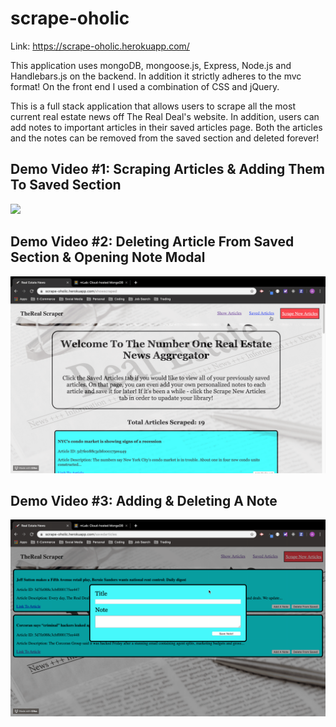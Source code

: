 # scrape-oholic

Link: https://scrape-oholic.herokuapp.com/

This application uses mongoDB, mongoose.js, Express, Node.js and Handlebars.js on the backend. In addition it strictly adheres to the mvc format! On the front end I used a combination of CSS and jQuery.

This is a full stack application that allows users to scrape all the most current real estate news off The Real Deal's website. In addition, users can add notes to important articles in their saved articles page. Both the articles and the notes can be removed from the saved section and deleted forever!

## Demo Video #1: Scraping Articles & Adding Them To Saved Section
![](/public/assets/img/1.gif)

## Demo Video #2: Deleting Article From Saved Section & Opening Note Modal
![](/public/assets/img/2.gif)

## Demo Video #3: Adding & Deleting A Note
![](/public/assets/img/3.gif)
